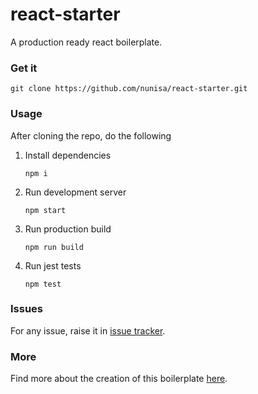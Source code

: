 # react-starter #
A production ready react boilerplate.

### Get it ###
`git clone https://github.com/nunisa/react-starter.git`

### Usage ###
After cloning the repo, do the following
1. Install dependencies

    `npm i`
2. Run development server

    `npm start`
3. Run production build

    `npm run build`
4. Run jest tests

    `npm test`

### Issues ###
For any issue, raise it in [issue tracker](https://github.com/nunisa/react-starter/issues).

### More ###
Find more about the creation of this boilerplate [here](https://nunisa.github.io/2019/05/19/how-to-start-a-react-project).
